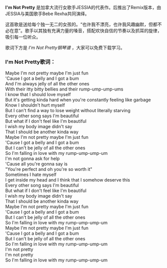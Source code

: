 

**I'm Not Pretty** 是加拿大流行女歌手JESSIA的代表作。后推出了Remix版本，由JESSIA与美国歌手Bebe Rexha共同演绎。

这首歌是送给每个独一无二的女孩的。“也许我不漂亮，也许我风趣幽默，但都不必在意”。歌手以其独有充满力量的嗓音，搭配欢快自信的节奏以及抓耳的旋律，吸引每一位听众。

歌词下方是 _I'm Not Pretty钢琴谱_ ，大家可以免费下载学习。

### I'm Not Pretty歌词：

Maybe I'm not pretty maybe I'm just fun  
'Cause I got a belly and I got a bum  
And I'm always jelly of all the other ones  
With their itty bitty bellies and their rump-ump-ump-ums  
I know that I should love myself  
But it's getting kinda hard when you're constantly feeling like garbage  
Know I shouldn't hurt myself  
But I can't find a way to lose weight without literally starving  
Every other song says I'm beautiful  
But what if I don't feel like I'm beautiful  
I wish my body image didn't say  
That I should be another kinda way  
Maybe I'm not pretty maybe I'm just fun  
'Cause I got a belly and I got a bum  
But I can't be jelly of all the other ones  
So I'm falling in lovе with my rump-ump-ump-um  
I'm not gonna ask for help  
'Cause all you're gonna say is  
&quot;You'rе perfect and oh you're so worth it&quot;  
Sometimes I hate myself  
I get inside my head and I think that I somehow deserve this  
Every other song says I'm beautiful  
But what if I don't feel like I'm beautiful  
I wish my body image didn't say  
That I should be another kinda way  
Maybe I'm not pretty maybe I'm just fun  
'Cause I got a belly and I got a bum  
But I can't be jelly of all the other ones  
So I'm falling in love with my rump-ump-ump-um  
Maybe I'm not pretty maybe I'm just fun  
'Cause I got a belly and I got a bum  
But I can't be jelly of all the other ones  
So I'm falling in love with my rump-ump-ump-um  
I'm not pretty  
I'm not pretty  
So I'm falling in love with my rump-ump-ump-um

